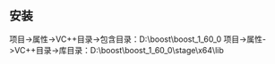 ## 安装
项目->属性->VC++目录->包含目录：D:\boost\boost_1_60_0
项目->属性->VC++目录->库目录：D:\boost\boost_1_60_0\stage\x64\lib



